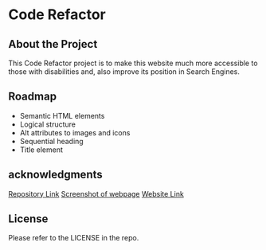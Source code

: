 # Code Refactor

## About the Project

This Code Refactor project is to make this website much more accessible to those with disabilities and, also improve its position in Search Engines.

## Roadmap

- Semantic HTML elements
- Logical structure
- Alt attributes to images and icons
- Sequential heading
- Title element

## acknowledgments

[Repository Link](https://github.com/janomarte/first-challenge.git)
[Screenshot of webpage](http://127.0.0.1:5500/starter/index.html)
[Website Link](https://janomarte.github.io/Code-Refactor/)

## License

Please refer to the LICENSE in the repo.
